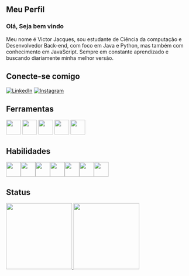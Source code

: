 ## Meu Perfil

### Olá, Seja bem vindo
Meu nome é Victor Jacques, sou estudante de Ciência da computação e Desenvolvedor Back-end, com foco em Java e Python, mas também com conhecimento em JavaScript.
Sempre em constante aprendizado e buscando diariamente minha melhor versão.

## Conecte-se comigo
[![LinkedIn](https://img.shields.io/badge/LinkedIn-000?style=for-the-badge&logo=linkedin&logoColor=0E76A8)](https://www.linkedin.com/in/Victor-Jacques-/)
[![Instagram](https://img.shields.io/badge/Instagram-000?style=for-the-badge&logo=instagram)](https://www.instagram.com/jacques.victor19/)
## Ferramentas

<img src="https://cdn.jsdelivr.net/gh/devicons/devicon/icons/windows8/windows8-original.svg" width="40" height="40"/> <img src="https://cdn.jsdelivr.net/gh/devicons/devicon/icons/git/git-plain.svg" width="40" height="40"/> <img src="https://cdn.jsdelivr.net/gh/devicons/devicon/icons/vscode/vscode-original.svg" width="40" height="40"/>
<img src="https://cdn.jsdelivr.net/gh/devicons/devicon/icons/intellij/intellij-original.svg" width="40" height="40"/>
<img src="https://cdn.jsdelivr.net/gh/devicons/devicon/icons/github/github-original.svg" width="40" height="40"/>
          

## Habilidades
<img src="https://cdn.jsdelivr.net/gh/devicons/devicon/icons/java/java-original.svg" width="40" height="40"/><img src="https://cdn.jsdelivr.net/gh/devicons/devicon/icons/nodejs/nodejs-original.svg" width="40" height="40"/><img src="https://cdn.jsdelivr.net/gh/devicons/devicon/icons/javascript/javascript-plain.svg" width="40" height="40"/><img src="https://cdn.jsdelivr.net/gh/devicons/devicon/icons/python/python-original.svg" width="40" height="40"/><img src="https://cdn.jsdelivr.net/gh/devicons/devicon/icons/html5/html5-plain.svg" width="40" height="40"/><img src="https://cdn.jsdelivr.net/gh/devicons/devicon/icons/css3/css3-plain.svg" width="40" height="40"/><img src="https://cdn.jsdelivr.net/gh/devicons/devicon/icons/mysql/mysql-original.svg" width="40" height="40" />
          

## Status

<div>
<a href="https://github.com/Victor-Jacques">
<img height="180em" src="https://github-readme-stats.vercel.app/api/top-langs/?username=Victor-Jacques&layout=compact&langs_count=7&theme=dark"/>
<img height="180em" src="https://github-readme-stats.vercel.app/api?username=Victor-Jacques&show_icons=true&theme=dark&include_all_commits=true&count_private=true"/>
</div>
